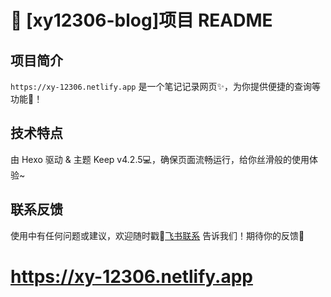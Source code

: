 # 🚄 [xy12306-blog]项目 README

## 项目简介
`https://xy-12306.netlify.app` 是一个笔记记录网页✨，为你提供便捷的查询等功能📅！

## 技术特点
由 Hexo 驱动 & 主题 Keep v4.2.5💻，确保页面流畅运行，给你丝滑般的使用体验~

## 联系反馈
使用中有任何问题或建议，欢迎随时戳📩[飞书联系](https://www.feishu.cn/invitation/page/add_contact/?token=093ue1bb-a775-4ec4-bb54-5359370c177d&amp;unique_id=Soq-NlmZE9hy6VG-BzpSnw==)
告诉我们！期待你的反馈🎉 
# https://xy-12306.netlify.app
